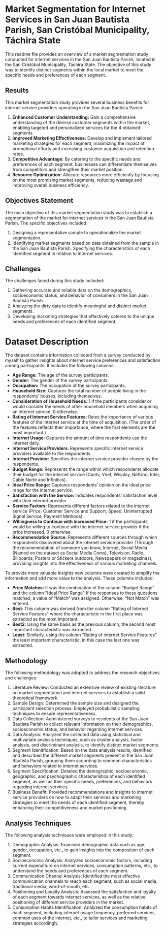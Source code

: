 # Market Segmentation for Internet Services in San Juan Bautista Parish, San Cristóbal Municipality, Táchira State

This readme file provides an overview of a market segmentation study conducted for internet services in the San Juan Bautista Parish, located in the San Cristóbal Municipality, Táchira State. The objective of this study was to identify distinct segments within the local market to meet the specific needs and preferences of each segment.

## Results
This market segmentation study provides several business benefits for internet service providers operating in the San Juan Bautista Parish:

1. **Enhanced Customer Understanding:** Gain a comprehensive understanding of the diverse customer segments within the market, enabling targeted and personalized services for the 4 obtained segments.
2. **Improved Marketing Effectiveness:** Develop and implement tailored marketing strategies for each segment, maximizing the impact of promotional efforts and increasing customer acquisition and retention rates.
3. **Competitive Advantage:** By catering to the specific needs and preferences of each segment, businesses can differentiate themselves from competitors and strengthen their market position.
4. **Resource Optimization:** Allocate resources more efficiently by focusing on the most promising market segments, reducing wastage and improving overall business efficiency.

## Objectives Statement
The main objective of this market segmentation study was to establish a segmentation of the market for internet services in the San Juan Bautista Parish. The specific objectives included:
1. Designing a representative sample to operationalize the market segmentation.
2. Identifying market segments based on data obtained from the sample in the San Juan Bautista Parish.
 Specifying the characteristics of each identified segment in relation to internet services.

## Challenges
The challenges faced during this study included:
1. Gathering accurate and reliable data on the demographics, socioeconomic status, and behavior of consumers in the San Juan Bautista Parish.
2. Analyzing the dirty data to identify meaningful and distinct market segments.
3. Developing marketing strategies that effectively catered to the unique needs and preferences of each identified segment.

# Dataset Description

The dataset contains information collected from a survey conducted by myself to gather insights about internet service preferences and satisfaction among participants. It includes the following columns:

- **Age Range:** The age of the survey participants.
- **Gender:** The gender of the survey participants.
- **Occupation:** The occupation of the survey participants.
- **Household Size:** Captures the total number of people living in the respondents' houses, including themselves.
- **Consideration of Household Needs:** 1 if the participants consider or would consider the needs of other household members when acquiring an internet service, 0 otherwise.
- **Rating of Internet Service Features:** Rates the importance of various features of the internet service at the time of acquisition. (The order of the features reflects their importance, where the first elements are the most important.)
- **Internet Usage:** Captures the amount of time respondents use the internet daily.
- **Internet Service Providers:** Represents specific internet service providers available to the respondents.
- **Internet Provider:** Specifies the internet service provider chosen by the respondents.
- **Budget Range:** Represents the range within which respondents allocate their budget for the internet service (Cantv, Vnet, Wisplay, NetUno, Inter, Cable Norte and Infinitics).
- **Ideal Price Range:** Captures respondents' opinion on the ideal price range for the internet service.
- **Satisfaction with the Service:** Indicates respondents' satisfaction level with their internet provider.
- **Service Factors:** Represents different factors related to the internet service (Price, Customer Service and Support, Speed, Uninterrupted Signal Service, Payment Methods).
- **Willingness to Continue with Increased Price:** 1 if the participants would be willing to continue with the internet service provider if the price increased, 0 otherwise.
- **Recommendation Source:** Represents different sources through which respondents discovered about the internet service provider (Through the recommendation of someone you know, Internet, Social Media (Named on the dataset as Social Media Coms), Television, Radio, Billboards, Posters or Stickers outdoors, Newspapers or magazines), providing insights into the effectiveness of various marketing channels.

To provide more valuable insights new columns were created to simplify the information and add more value to the analysis. These columns included:

- **Price Matches:** It was the combination of the column "Budget Range" and the column "Ideal Price Range" If the responses to these questions matched, a value of “Match” was assigned. Otherwise, “Not Match” was entered.
- **Best**: This column was derived from the column "Rating of Internet Service Features" where the characteristic in the first place was extracted as the most important.
- **Best2**: Using the same basis as the previous column, the second most important characteristic was extracted.
- **Least**: Similarly, using the column "Rating of Internet Service Features" the least important characteristic, in this case the last one was extracted.



## Methodology
The following methodology was adopted to address the research objectives and challenges:
1. Literature Review: Conducted an extensive review of existing literature on market segmentation and internet services to establish a solid theoretical framework.
2. Sample Design: Determined the sample size and designed the participant selection process. Employed probabilistic sampling techniques to ensure representativeness.
3. Data Collection: Administered surveys to residents of the San Juan Bautista Parish to collect relevant information on their demographics, socioeconomic status, and behavior regarding internet services.
4. Data Analysis: Analyzed the collected data using statistical and multivariate analysis techniques, such as cluster analysis, factor analysis, and discriminant analysis, to identify distinct market segments.
5. Segment Identification: Based on the data analysis results, identified and described the different market segments present in the San Juan Bautista Parish, grouping them according to common characteristics and behaviors related to internet services.
6. Segment Specification: Detailed the demographic, socioeconomic, geographic, and psychographic characteristics of each identified segment, as well as their specific needs, preferences, and behaviors regarding internet services.
7. Business Benefit: Provided recommendations and insights to internet service providers on how to adapt their services and marketing strategies to meet the needs of each identified segment, thereby enhancing their competitiveness and market positioning.

## Analysis Techniques
The following analysis techniques were employed in this study:
1. Demographic Analysis: Examined demographic data such as age, gender, occupation, etc., to gain insights into the composition of each segment.
2. Socioeconomic Analysis: Analyzed socioeconomic factors, including current expenditure on internet services, consumption patterns, etc., to understand the needs and preferences of each segment.
3. Communication Channel Analysis: Identified the most effective communication channels to reach each segment, such as social media, traditional media, word-of-mouth, etc.
4. Positioning and Loyalty Analysis: Assessed the satisfaction and loyalty of each segment towards internet services, as well as the relative positioning of different service providers in the market.
5. Consumption Habits Identification: Analyzed the consumption habits of each segment, including internet usage frequency, preferred services, common uses of the internet, etc., to tailor services and marketing strategies accordingly.



